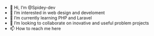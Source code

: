 - 👋 Hi, I’m @Spidey-dev
- 👀 I’m interested in web design and develoment
- 🌱 I’m currently learning PHP and Laravel
- 💞️ I’m looking to collaborate on inovative and useful problem projects
- 📫 How to reach me here

<!---
Spidey-dev/Spidey-dev is a ✨ special ✨ repository because its `README.md` (this file) appears on your GitHub profile.
You can click the Preview link to take a look at your changes.
--->

